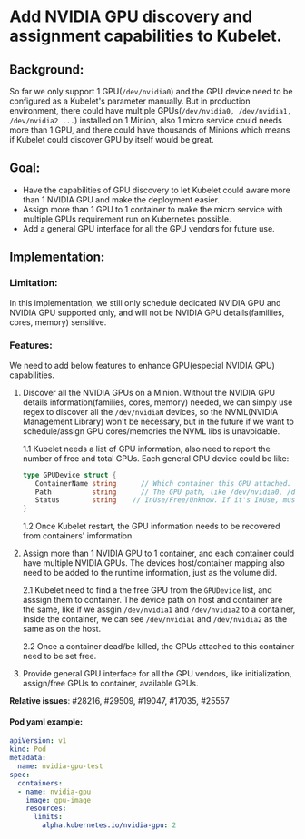 # Add NVIDIA GPU discovery and assignment capabilities to Kubelet.

## Background:

So far we only support 1 GPU(```/dev/nvidia0```) and the GPU device need to be configured as a Kubelet's parameter manually. But in production environment, there could have multiple GPUs(```/dev/nvidia0, /dev/nvidia1, /dev/nvidia2 ...```) installed on 1 Minion, also 1 micro service could needs more than 1 GPU, and there could have thousands of Minions which means if Kubelet could discover GPU by itself would be great.


## Goal:

 - Have the capabilities of GPU discovery to let Kubelet could aware more than 1 NVIDIA GPU and make the deployment easier.
 - Assign more than 1 GPU to 1 container to make the micro service with multiple GPUs requirement run on Kubernetes possible.
 - Add a general GPU interface for all the GPU vendors for future use.


## Implementation:

### Limitation:

In this implementation, we still only schedule dedicated NVIDIA GPU and NVIDIA GPU supported only, and will not be NVIDIA GPU details(familiies, cores, memory) sensitive.

### Features:

We need to add below features to enhance GPU(especial NVIDIA GPU) capabilities.

 1. Discover all the NVIDIA GPUs on a Minion. Without the NVIDIA GPU details information(families, cores, memory) needed, we can simply use regex to discover all the ```/dev/nvidiaN``` devices, so the NVML(NVIDIA Management Library) won't be necessary, but in the future if we want to schedule/assign GPU cores/memories the NVML libs is unavoidable.
  
	1.1 Kubelet needs a list of GPU information, also need to report the number of free and total GPUs. Each general GPU device could be like:
    ```go
    type GPUDevice struct {
	   ContainerName string		 // Which container this GPU attached. If it's NULL, the Status can't be Free.
	   Path          string		 // The GPU path, like /dev/nvidia0, /dev/nvidia1, /dev/nvidia2...
	   Status        string    // InUse/Free/Unknow. If it's InUse, must has a container name.
    }
    ```
  
	1.2 Once Kubelet restart, the GPU information needs to be recovered from containers' imformation.

 2. Assign more than 1 NVIDIA GPU to 1 container, and each container could have multiple NVIDIA GPUs. The devices host/container mapping also need to be added to the runtime information, just as the volume did.
  
	2.1 Kubelet need to find a the free GPU from the ```GPUDevice``` list, and asssign them to container. The device path on host and container are the same, like if we assgin ```/dev/nvidia1``` and ```/dev/nvidia2``` to a container, inside the container, we can see ```/dev/nvidia1``` and ```/dev/nvidia2``` as the same as on the host.
  
	2.2 Once a container dead/be killed, the GPUs attached to this container need to be set free.

 3. Provide general GPU interface for all the GPU vendors, like initialization, assign/free GPUs to container, available GPUs.


**Relative issues**: #28216, #29509, #19047, #17035, #25557

#### Pod yaml example:

```yaml
apiVersion: v1
kind: Pod
metadata:
  name: nvidia-gpu-test
spec:
  containers:
  - name: nvidia-gpu
    image: gpu-image
    resources:
      limits:
        alpha.kubernetes.io/nvidia-gpu: 2
```

